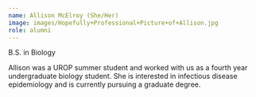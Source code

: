 ```yaml
---
name: Allison McElroy (She/Her)
image: images/Hopefully+Professional+Picture+of+Allison.jpg
role: alumni
---
```


B.S. in Biology

Allison was a UROP summer student and worked with us as a fourth year undergraduate biology student. She is interested in infectious disease epidemiology and is currently pursuing a graduate degree.
